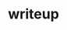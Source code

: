 ---
title: writeup
description: 一些筆記
image: cover.jpg

# Badge style
style:
    background: "#ffffce"
    color: "#000"
---